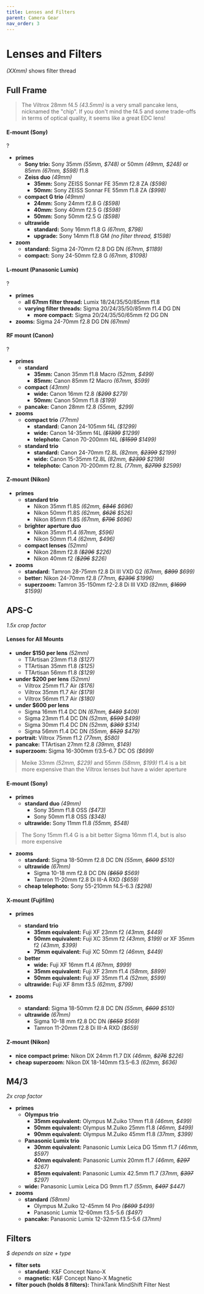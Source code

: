 ```yaml
---
title: Lenses and Filters
parent: Camera Gear
nav_order: 3
---
```

# Lenses and Filters

*(XXmm)* shows filter thread

## Full Frame

> The Viltrox 28mm f4.5 *(43.5mm)* is a very small pancake lens, nicknamed the "chip". If you don't mind the f4.5 and some trade-offs in terms of optical quality, it seems like a great EDC lens!

#### E-mount (Sony)

?
- **primes**
	- **Sony trio:** Sony 35mm *(55mm, $748)* or 50mm *(49mm, $248)* or 85mm *(67mm, $598)* f1.8
	- **Zeiss duo** *(49mm)*
		- **35mm:** Sony ZEISS Sonnar FE 35mm f2.8 ZA *($598)*
		- **50mm:** Sony ZEISS Sonnar FE 55mm f1.8 ZA *($998)*
	- **compact G trio** *(49mm)*
		- **24mm:** Sony 24mm f2.8 G *($598)*
		- **40mm:** Sony 40mm f2.5 G *($598)*
		- **50mm:** Sony 50mm f2.5 G *($598)*
	- **ultrawide** 
		- **standard:** Sony 16mm f1.8 G *(67mm, $798)*
		- **upgrade:** Sony 14mm f1.8 GM *(no filter thread, $1598)*
- **zoom** 
	- **standard:** Sigma 24-70mm f2.8 DG DN *(67mm, $1189)*
	- **compact:** Sony 24-50mm f2.8 G *(67mm, $1098)*

#### L-mount (Panasonic Lumix)

?
- **primes** 
	- **all 67mm filter thread:** Lumix 18/24/35/50/85mm f1.8
	- **varying filter threads:** Sigma 20/24/35/50/85mm f1.4 DG DN
		- **more compact:** Sigma 20/24/35/50/65mm f2 DG DN
- **zooms:** Sigma 24-70mm f2.8 DG DN *(67mm)*

#### RF mount (Canon)

?
- **primes**
	- **standard** 
		- **35mm:** Canon 35mm f1.8 Macro *(52mm, $499)* 
		- **85mm:** Canon 85mm f2 Macro *(67mm, $599)*
	- **compact** *(43mm)*
		- **wide:** Canon 16mm f2.8 *(~~$299~~ $279)*
		- **50mm:** Canon 50mm f1.8 *($199)*
	- **pancake:** Canon 28mm f2.8 *(55mm, $299)*
- **zooms** 
	- **compact trio** *(77mm)*
		- **standard:** Canon 24-105mm f4L *($1299)*
		- **wide:** Canon 14-35mm f4L *(~~$1399~~ $1299)*
		- **telephoto:** Canon 70-200mm f4L *(~~$1599~~ $1499)*
	- **standard trio**
		- **standard:** Canon 24-70mm f2.8L  *(82mm, ~~$2399~~ $2199)*
		- **wide:** Canon 15-35mm f2.8L *(82mm, ~~$2399~~ $2199)*
		- **telephoto:** Canon 70-200mm f2.8L *(77mm, ~~$2799~~ $2599)*

#### Z-mount (Nikon)

- **primes**
	- **standard trio** 
		- Nikon 35mm f1.8S *(62mm, ~~$846~~ $696)*
		- Nikon 50mm f1.8S *(62mm, ~~$626~~ $526)* 
		- Nikon 85mm f1.8S *(67mm, ~~$796~~ $696)*
	- **brighter aperture duo** 
		- Nikon 35mm f1.4 *(67mm, $596)*
		- Nikon 50mm f1.4 *(62mm, $496)* 
	- **compact lenses** *(52mm)*
		- Nikon 28mm f2.8 *(~~$296~~ $226)*
		- Nikon 40mm f2 *(~~$296~~ $226)*
- **zooms** 
	- **standard:** Tamron 28-75mm f2.8 Di III VXD G2 *(67mm, ~~$899~~ $699)*
	- **better:** Nikon 24-70mm f2.8 *(77mm, ~~$2396~~ $1996)*
	- **superzoom:** Tamron 35-150mm f2-2.8 Di III VXD *(82mm, ~~$1699~~ $1599)*

## APS-C

*1.5x crop factor*

#### Lenses for All Mounts

- **under $150 per lens** *(52mm)*
	- TTArtisan 23mm f1.8 *($127)*
	- TTArtisan 35mm f1.8 *($125)*
	- TTArtisan 56mm f1.8 *($129)*
- **under $200 per lens** *(52mm)* 
	- Viltrox 25mm f1.7 Air *($176)*
	- Viltrox 35mm f1.7 Air *($179)*
	- Viltrox 56mm f1.7 Air *($180)*
- **under $600 per lens** 
	- Sigma 16mm f1.4 DC DN *(67mm, ~~$489~~ $409)* 
	- Sigma 23mm f1.4 DC DN *(52mm, ~~$599~~ $499)*
	- Sigma 30mm f1.4 DC DN *(52mm, ~~$369~~ $314)* 
	- Sigma 56mm f1.4 DC DN *(55mm, ~~$529~~ $479)*
- **portrait:** Viltrox 75mm f1.2 *(77mm, $580)*
- **pancake:** TTArtisan 27mm f2.8 *(39mm, $149)*
- **superzoom:** Sigma 16-300mm f/3.5-6.7 DC OS *($699)*

> Meike 33mm *(52mm, $229)* and 55mm *(58mm, $199)* f1.4 is a bit more expensive than the Viltrox lenses but have a wider aperture

#### E-mount (Sony)

- **primes** 
	- **standard duo** *(49mm)*
		- Sony 35mm f1.8 OSS *($473)*
		- Sony 50mm f1.8 OSS *($348)*
	- **ultrawide:** Sony 11mm f1.8 *(55mm, $548)*

> The Sony 15mm f1.4 G is a bit better Sigma 16mm f1.4, but is also more expensive

- **zooms**
	- **standard:** Sigma 18-50mm f2.8 DC DN *(55mm, ~~$609~~ $510)*
	- **ultrawide** *(67mm)* 
		- Sigma 10-18 mm f2.8 DC DN *(~~$659~~ $569)*
		- Tamron 11-20mm f2.8 Di III-A RXD *($659)*
	- **cheap telephoto:** Sony 55-210mm f4.5-6.3 *($298)*

#### X-mount (Fujifilm)

- **primes** 
	- **standard trio** 
		- **35mm equivalent:** Fuji XF 23mm f2 *(43mm, $449)* 
		- **50mm equivalent:** Fuji XC 35mm f2 *(43mm, $199)* or XF 35mm f2 *(43mm, $399)*
		- **75mm equivalent:** Fuji XC 50mm f2 *(46mm, $449)*
	- **better** 
		- **wide:** Fuji XF 16mm f1.4 *(67mm, $999)*
		- **35mm equivalent:** Fuji XF 23mm f1.4 *(58mm, $899)*
		- **50mm equivalent:** Fuji XF 35mm f1.4 *(52mm, $599)*
	- **ultrawide:** Fuji XF 8mm f3.5 *(62mm, $799)*

- **zooms** 
	- **standard:** Sigma 18-50mm f2.8 DC DN *(55mm, ~~$609~~ $510)*
	- **ultrawide** *(67mm)* 
		- Sigma 10-18 mm f2.8 DC DN *(~~$659~~ $569)*
		- Tamron 11-20mm f2.8 Di III-A RXD *($659)*

#### Z-mount (Nikon)

- **nice compact prime:** Nikon DX 24mm f1.7 DX *(46mm, ~~$276~~ $226)*
- **cheap superzoom:** Nikon DX 18-140mm f3.5-6.3 *(62mm, $636)*

## M4/3

*2x crop factor*

- **primes**
	- **Olympus trio**
		- **35mm equivalent:** Olympus M.Zuiko 17mm f1.8 *(46mm, $499)* 
		- **50mm equivalent:** Olympus M.Zuiko 25mm f1.8 *(46mm, $499)* 
		- **90mm equivalent:** Olympus M.Zuiko 45mm f1.8 *(37mm, $399)* 
	- **Panasonic Lumix trio**
		- **30mm equivalent:** Panasonic Lumix Leica DG 15mm f1.7 *(46mm, $597)*
		- **40mm equivalent:** Panasonic Lumix 20mm f1.7 *(46mm, ~~$297~~ $267)* 
		- **85mm equivalent:** Panasonic Lumix 42.5mm f1.7 *(37mm, ~~$397~~ $297)* 
	- **wide:** Panasonic Lumix Leica DG 9mm f1.7 *(55mm, ~~$497~~ $447)*
- **zooms**
	- **standard**  *(58mm)*
		- Olympus M.Zuiko 12-45mm f4 Pro *(~~$699~~ $499)*
		- Panasonic Lumix 12-60mm f3.5-5.6 *($497)*
	- **pancake:** Panasonic Lumix 12-32mm f3.5-5.6 *(37mm)*

## Filters

*$ depends on size + type*
- **filter sets**
	- **standard:** K&F Concept Nano-X
	- **magnetic:** K&F Concept Nano-X Magnetic
- **filter pouch (holds 8 filters):** ThinkTank MindShift Filter Nest